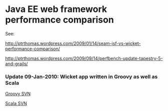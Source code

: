 # Java EE web framework performance comparison #

See:

http://ptrthomas.wordpress.com/2009/01/14/seam-jsf-vs-wicket-performance-comparison/

http://ptrthomas.wordpress.com/2009/09/14/perfbench-update-tapestry-5-and-grails/

### Update 09-Jan-2010: Wicket app written in Groovy as well as Scala ###

[Groovy SVN](http://perfbench.googlecode.com/svn/trunk/perfbench/grocket-jpa/)

[Scala SVN](http://perfbench.googlecode.com/svn/trunk/perfbench/swicket-jpa/)